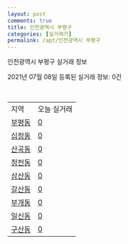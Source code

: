 ```yaml
---
layout: post
comments: true
title: 인천광역시 부평구
categories: [실거래가]
permalink: /apt/인천광역시 부평구
---
```


인천광역시 부평구 실거래 정보

2021년 07월 08일 등록된 실거래 정보: 0건

<script type="text/javascript">
  google.charts.load('current', {'packages':['corechart']});
  google.charts.setOnLoadCallback(drawChart);

  function drawChart() {
    var data = google.visualization.arrayToDataTable([['거래일', '매매', '전월세', '전매'], ['20-07', 420, 501, 57], ['20-08', 372, 555, 47], ['20-09', 331, 542, 43], ['20-10', 478, 567, 233], ['20-11', 570, 524, 144], ['20-12', 784, 469, 236], ['21-01', 818, 541, 161], ['21-02', 781, 540, 99], ['21-03', 1033, 717, 90], ['21-04', 831, 590, 89], ['21-05', 828, 546, 114], ['21-06', 266, 392, 57], ['21-07', 6, 28, 2]]);

    var options = {
      title: '최근 유형별 거래량 추이',
      legend: { position: 'bottom' }
    };

    var chart = new google.visualization.LineChart(document.getElementById('columnchart_material'));
    chart.draw(data, (options));
  }
</script>

<div id="columnchart_material" style="width: 95%; margin-left: -35px"></div>
<br>
<table class="sortable">
  <tr>
    <td>지역</td>
    <td>오늘 실거래</td>
  </tr>

  
  <tr class="item">
    <td><a href="인천광역시 부평구 부평동">부평동</a></td>
    <td><a href="인천광역시 부평구 부평동">0</a></td>
  </tr>
    

  <tr class="item">
    <td><a href="인천광역시 부평구 십정동">십정동</a></td>
    <td><a href="인천광역시 부평구 십정동">0</a></td>
  </tr>
    

  <tr class="item">
    <td><a href="인천광역시 부평구 산곡동">산곡동</a></td>
    <td><a href="인천광역시 부평구 산곡동">0</a></td>
  </tr>
    

  <tr class="item">
    <td><a href="인천광역시 부평구 청천동">청천동</a></td>
    <td><a href="인천광역시 부평구 청천동">0</a></td>
  </tr>
    

  <tr class="item">
    <td><a href="인천광역시 부평구 삼산동">삼산동</a></td>
    <td><a href="인천광역시 부평구 삼산동">0</a></td>
  </tr>
    

  <tr class="item">
    <td><a href="인천광역시 부평구 갈산동">갈산동</a></td>
    <td><a href="인천광역시 부평구 갈산동">0</a></td>
  </tr>
    

  <tr class="item">
    <td><a href="인천광역시 부평구 부개동">부개동</a></td>
    <td><a href="인천광역시 부평구 부개동">0</a></td>
  </tr>
    

  <tr class="item">
    <td><a href="인천광역시 부평구 일신동">일신동</a></td>
    <td><a href="인천광역시 부평구 일신동">0</a></td>
  </tr>
    

  <tr class="item">
    <td><a href="인천광역시 부평구 구산동">구산동</a></td>
    <td><a href="인천광역시 부평구 구산동">0</a></td>
  </tr>
    


</table>


    